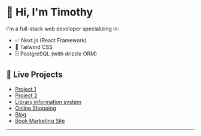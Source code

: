 # 👋 Hi, I'm Timothy

I'm a full-stack web developer specializing in:

- ✅ Next.js (React Framework)
- 🎨 Tailwind CSS
- 🗄️ PostgreSQL (with drizzle ORM)

## 🚀 Live Projects

- [Project 1](https://school-mngt-psi.vercel.app/)
- [Project 2](https://school-sys-sooty.vercel.app/)
- [Library information system](https://timothys-library.vercel.app/)
- [Online Shopping](https://timothy-mulei-shop.vercel.app/)
- [Blog](http://56.228.23.58/posts)
- [Book Marketing Site](https://muleitim.github.io/ui_design/)

---


